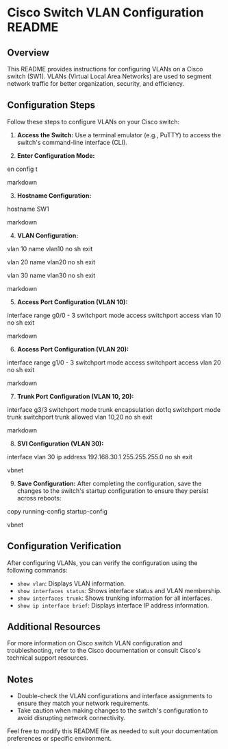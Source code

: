 # Cisco Switch VLAN Configuration README

## Overview
This README provides instructions for configuring VLANs on a Cisco switch (SW1). VLANs (Virtual Local Area Networks) are used to segment network traffic for better organization, security, and efficiency.

## Configuration Steps
Follow these steps to configure VLANs on your Cisco switch:

1. **Access the Switch:** Use a terminal emulator (e.g., PuTTY) to access the switch's command-line interface (CLI).

2. **Enter Configuration Mode:**

en
config t

markdown


3. **Hostname Configuration:**

hostname SW1

markdown


4. **VLAN Configuration:**

vlan 10
name vlan10
no sh
exit

vlan 20
name vlan20
no sh
exit

vlan 30
name vlan30
no sh
exit

markdown


5. **Access Port Configuration (VLAN 10):**

interface range g0/0 - 3
switchport mode access
switchport access vlan 10
no sh
exit

markdown


6. **Access Port Configuration (VLAN 20):**

interface range g1/0 - 3
switchport mode access
switchport access vlan 20
no sh
exit

markdown


7. **Trunk Port Configuration (VLAN 10, 20):**

interface g3/3
switchport mode trunk encapsulation dot1q
switchport mode trunk
switchport trunk allowed vlan 10,20
no sh
exit

markdown


8. **SVI Configuration (VLAN 30):**

interface vlan 30
ip address 192.168.30.1 255.255.255.0
no sh
exit

vbnet


9. **Save Configuration:**
After completing the configuration, save the changes to the switch's startup configuration to ensure they persist across reboots:

copy running-config startup-config

vbnet


## Configuration Verification
After configuring VLANs, you can verify the configuration using the following commands:

- `show vlan`: Displays VLAN information.
- `show interfaces status`: Shows interface status and VLAN membership.
- `show interfaces trunk`: Shows trunking information for all interfaces.
- `show ip interface brief`: Displays interface IP address information.

## Additional Resources
For more information on Cisco switch VLAN configuration and troubleshooting, refer to the Cisco documentation or consult Cisco's technical support resources.

## Notes
- Double-check the VLAN configurations and interface assignments to ensure they match your network requirements.
- Take caution when making changes to the switch's configuration to avoid disrupting network connectivity.

Feel free to modify this README file as needed to suit your documentation preferences or specific environment.
